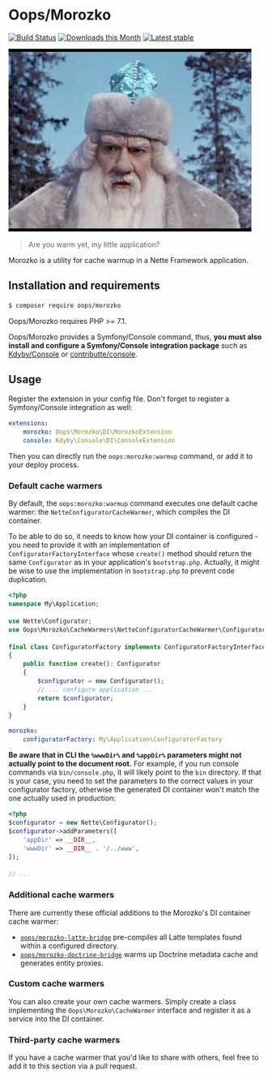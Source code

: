 # Oops/Morozko

[![Build Status](https://img.shields.io/travis/o2ps/Morozko.svg)](https://travis-ci.org/o2ps/Morozko)
[![Downloads this Month](https://img.shields.io/packagist/dm/oops/morozko.svg)](https://packagist.org/packages/oops/morozko)
[![Latest stable](https://img.shields.io/packagist/v/oops/morozko.svg)](https://packagist.org/packages/oops/morozko)

![Morozko, the impersonation of frost from a 1964 Soviet movie](morozko.jpg)

> Are you warm yet, my little application?

Morozko is a utility for cache warmup in a Nette Framework application.


## Installation and requirements

```bash
$ composer require oops/morozko
```

Oops/Morozko requires PHP >= 7.1.

Oops/Morozko provides a Symfony/Console command, thus, **you must also install and configure a Symfony/Console integration package** such as [Kdyby/Console](https://github.com/Kdyby/Console) or [contributte/console](https://github.com/contributte/console).


## Usage

Register the extension in your config file. Don't forget to register a Symfony/Console integration as well:

```yaml
extensions:
    morozko: Oops\Morozko\DI\MorozkoExtension
    console: Kdyby\Console\DI\ConsoleExtension
```

Then you can directly run the `oops:morozko:warmup` command, or add it to your deploy process.


### Default cache warmers

By default, the `oops:morozko:warmup` command executes one default cache warmer: the `NetteConfiguratorCacheWarmer`, which compiles the DI container.

To be able to do so, it needs to know how your DI container is configured - you need to provide it with an implementation of `ConfiguratorFactoryInterface` whose `create()` method should return the same `Configurator` as in your application's `bootstrap.php`. Actually, it might be wise to use the implementation in `bootstrap.php` to prevent code duplication.

```php
<?php
namespace My\Application;

use Nette\Configurator;
use Oops\Morozko\CacheWarmers\NetteConfiguratorCacheWarmer\ConfiguratorFactoryInterface;

final class ConfiguratorFactory implements ConfiguratorFactoryInterface
{
    public function create(): Configurator
    {
        $configurator = new Configurator();
        // ... configure application ...
        return $configurator;
    }
}
```

```yaml
morozko:
    configuratorFactory: My\Application\ConfiguratorFactory
```


**Be aware that in CLI the `%wwwDir%` and `%appDir%` parameters might not actually point to the document root.** For example, if you run console commands via `bin/console.php`, it will likely point to the `bin` directory.
If that is your case, you need to set the parameters to the correct values in your configurator factory, otherwise the generated DI container won't match the one actually used in production:

```php
<?php
$configurator = new Nette\Configurator();
$configurator->addParameters([
    'appDir' => __DIR__,
    'wwwDir' => __DIR__ . '/../www',    
]);

// ...
```


### Additional cache warmers

There are currently these official additions to the Morozko's DI container cache warmer:

- [`oops/morozko-latte-bridge`](https://github.com/o2ps/MorozkoLatteBridge) pre-compiles all Latte templates found within a configured directory.
- [`oops/morozko-doctrine-bridge`](https://github.com/o2ps/MorozkoDoctrineBridge) warms up Doctrine metadata cache and generates entity proxies.


### Custom cache warmers

You can also create your own cache warmers. Simply create a class implementing the `Oops\Morozko\CacheWarmer` interface and register it as a service into the DI container.


### Third-party cache warmers

If you have a cache warmer that you'd like to share with others, feel free to add it to this section via a pull request.
